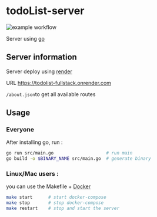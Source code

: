 # todoList-server

![example workflow](https://github.com/Pad-TodoList/todoList-server/actions/workflows/server.yml/badge.svg?event=push)

Server using [go](https://go.dev/)

## Server information

Server deploy using [render](https://render.com/)

URL https://todolist-fullstack.onrender.com

```/about.json```to get all available routes

## Usage

### Everyone

After installing go, run :

```bash
go run src/main.go                    # run main
go build -o $BINARY_NAME src/main.go  # generate binary
```
### Linux/Mac users :

you can use the Makefile + [Docker](https://www.docker.com/)

``` bash
make start      # start docker-compose
make stop       # stop docker-compose
make restart    # stop and start the server
```
